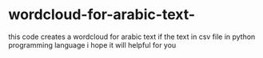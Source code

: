 # wordcloud-for-arabic-text-
this code creates a wordcloud for arabic text if the text in csv file in python programming language  i hope it will helpful for you 

